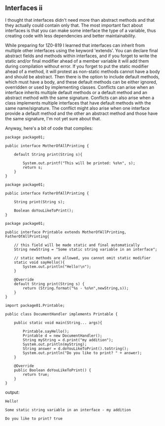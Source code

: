 ## Interfaces ii

I thought that interfaces didn't need more than abstract methods and that they actually could contain only that. The most important fact about interfaces is that you can make some interface the type of a variable, thus creating code with less dependencies and better maintainability.

While preparing for 1Z0-819 I learned that interfaces can inherit from multiple other interfaces using the keyword 'extends'. You can declare final abstract fields and methods within interfaces, and if you forget to write the static and/or final modifier ahead of a member variable it will add them during compilation without error. If you forget to put the static modifier ahead of a method, it will protest as non-static methods cannot have a body and should be abstract. Then there is the option to include default methods, which must have a body, and these default methods can be either ignored, overridden or used by implementing classes. Conflicts can arise when an interface inherits multiple default methods or a default method and an abstract method with the same signature. Conflicts can also arise when a class implements multiple interfaces that have default methods with the same name/signature. The conflict might also arise when one interface provide a default method and the other an abstract method and those have the same signature, I'm not yet sure about that.

Anyway, here's a bit of code that compiles:

```
package package01;

public interface MotherOfAllPrinting {

    default String print(String s){

        System.out.printf("This will be printed: %s%n", s);
        return s;
    }
}
```
```
package package01;

public interface FatherOfAllPrinting {

    String print(String s);

    Boolean doYouLikeToPrint();
}
```
```
package package01;

public interface Printable extends MotherOfAllPrinting, FatherOfAllPrinting{

    // this field will be made static and final automatically
    String newString = "Some static string variable in an interface";

    // static methods are allowed, you cannot omit static modifier
    static void sayHello(){
        System.out.println("Hello!\n");
    }

    @Override
    default String print(String s) {
        return (String.format("%s - %s%n",newString,s));
    }
}
```
```
import package01.Printable;

public class DocumentHandler implements Printable {

    public static void main(String... args){

        Printable.sayHello();
        Printable d = new DocumentHandler();
        String myString = d.print("my addition");
        System.out.println(myString);
        String answer = d.doYouLikeToPrint().toString();
        System.out.println("Do you like to print? " + answer);
    }

    @Override
    public Boolean doYouLikeToPrint() {
        return true;
    }
}
```
output:
```
Hello!

Some static string variable in an interface - my addition

Do you like to print? true
```
